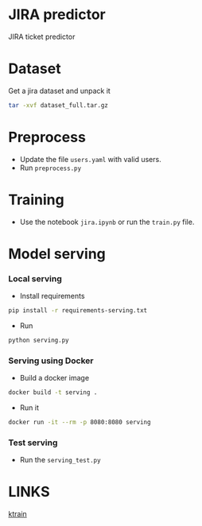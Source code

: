# JIRA predictor
JIRA ticket predictor

# Dataset

Get a jira dataset and unpack it
```bash
tar -xvf dataset_full.tar.gz
```

# Preprocess

* Update the file `users.yaml` with valid users.
* Run `preprocess.py`

# Training
* Use the notebook `jira.ipynb` or run the `train.py` file.

# Model serving
### Local serving
* Install requirements
```bash
pip install -r requirements-serving.txt
```
* Run
```bash
python serving.py
```
### Serving using Docker
* Build a docker image
```bash
docker build -t serving .
```
* Run it
```bash
docker run -it --rm -p 8080:8080 serving
```

### Test serving
* Run the `serving_test.py`

# LINKS

[ktrain](https://github.com/amaiya/ktrain)
